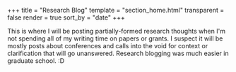 +++
title = "Research Blog"
template = "section_home.html"
transparent = false
render = true
sort_by = "date"
+++

This is where I will be posting partially-formed research thoughts when I'm not spending all of my writing time on papers or grants. I suspect it will be mostly posts about conferences and calls into the void for context or clarification that will go unanswered. Research blogging was much easier in graduate school. :D